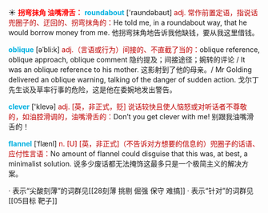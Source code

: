 ☀ <font color="red">**拐弯抹角 油嘴滑舌：**</font>
<font color="sky blue">**roundabout**</font> ['raʊndəbaʊt] 
<font color="#c00000">adj. 常作前置定语，指说话兜圈子的、迂回的、拐弯抹角的：</font>He told me, in a roundabout way, that he would borrow money from me. 他拐弯抹角地告诉我他缺钱，要从我这里借钱。
           
<font color="sky blue">**oblique**</font> [əˈbli:k]
<font color="#c00000">adj.（言语或行为）间接的、不直截了当的：</font>oblique reference, oblique approach, oblique comment 隐约提及；间接途径；婉转的评论 / It was an oblique reference to his mother. 这影射到了他的母亲。/ Mr Golding delivered an oblique warning, talking of the danger of sudden action. 戈尔丁先生谈及草率行事的危险，这是他在委婉地发出警告。

<font color="sky blue">**clever**</font> ['klevə] 
<font color="#c00000">adj. [英，非正式，贬] 说话较快且使人恼怒或对听话者不尊敬的，如油腔滑调的，油嘴滑舌的：</font>Don’t you get clever with me! 别跟我油嘴滑舌的！
           
<font color="sky blue">**flannel**</font> [ˈflænl]
<font color="#c00000">n. [U] [英，非正式]（不告诉对方想要的信息的）兜圈子的话语、应付性言语：</font>No amount of flannel could disguise that this was, at best, a minimalist solution. 说多少废话都无法掩饰这最多只是一个极简主义的解决方案。

· 表示“尖酸刻薄”的词群见[[28刻薄 挑剔 倔强 保守 难搞]]
· 表示“针对”的词群见[[05目标 靶子]]
